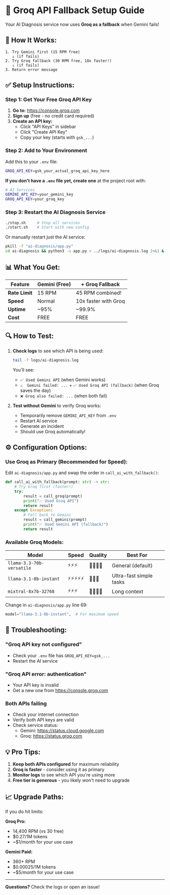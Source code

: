 # 🚀 Groq API Fallback Setup Guide

Your AI Diagnosis service now uses **Groq as a fallback** when Gemini fails!

## 🔄 How It Works:

```
1. Try Gemini first (15 RPM free)
   ↓ (if fails)
2. Try Groq fallback (30 RPM free, 10x faster!)
   ↓ (if fails)
3. Return error message
```

## ✅ Setup Instructions:

### Step 1: Get Your Free Groq API Key

1. **Go to:** https://console.groq.com
2. **Sign up** (free - no credit card required)
3. **Create an API key:**
   - Click "API Keys" in sidebar
   - Click "Create API Key"
   - Copy your key (starts with `gsk_...`)

### Step 2: Add to Your Environment

Add this to your `.env` file:

```bash
GROQ_API_KEY=gsk_your_actual_groq_api_key_here
```

**If you don't have a `.env` file yet, create one** at the project root with:

```bash
# AI Services
GEMINI_API_KEY=your_gemini_key
GROQ_API_KEY=your_groq_key
```

### Step 3: Restart the AI Diagnosis Service

```bash
./stop.sh     # Stop all services
./start.sh    # Start with new config
```

Or manually restart just the AI service:
```bash
pkill -f "ai-diagnosis/app.py"
cd ai-diagnosis && python3 -u app.py > ../logs/ai-diagnosis.log 2>&1 &
```

## 📊 What You Get:

| Feature | Gemini (Free) | + Groq Fallback |
|---------|---------------|-----------------|
| **Rate Limit** | 15 RPM | 45 RPM combined! |
| **Speed** | Normal | 10x faster with Groq |
| **Uptime** | ~95% | ~99.9% |
| **Cost** | FREE | FREE |

## 🔍 How to Test:

1. **Check logs** to see which API is being used:
   ```bash
   tail -f logs/ai-diagnosis.log
   ```

   You'll see:
   - `✅ Used Gemini API` (when Gemini works)
   - `⚠️  Gemini failed: ...` + `✅ Used Groq API (fallback)` (when Groq saves the day)
   - `❌ Groq also failed: ...` (when both fail)

2. **Test without Gemini** to verify Groq works:
   - Temporarily remove `GEMINI_API_KEY` from `.env`
   - Restart AI service
   - Generate an incident
   - Should use Groq automatically!

## ⚙️ Configuration Options:

### Use Groq as Primary (Recommended for Speed):

Edit `ai-diagnosis/app.py` and swap the order in `call_ai_with_fallback()`:

```python
def call_ai_with_fallback(prompt: str) -> str:
    # Try Groq first (faster!)
    try:
        result = call_groq(prompt)
        print("✅ Used Groq API")
        return result
    except Exception:
        # Fall back to Gemini
        result = call_gemini(prompt)
        print("✅ Used Gemini API (fallback)")
        return result
```

### Available Groq Models:

| Model | Speed | Quality | Best For |
|-------|-------|---------|----------|
| `llama-3.3-70b-versatile` | ⚡⚡⚡ | 🌟🌟🌟🌟 | General (default) |
| `llama-3.1-8b-instant` | ⚡⚡⚡⚡⚡ | 🌟🌟🌟 | Ultra-fast simple tasks |
| `mixtral-8x7b-32768` | ⚡⚡⚡ | 🌟🌟🌟🌟 | Long context |

Change in `ai-diagnosis/app.py` line 69:
```python
model="llama-3.1-8b-instant",  # For maximum speed
```

## 🐛 Troubleshooting:

### "Groq API key not configured"
- Check your `.env` file has `GROQ_API_KEY=gsk_...`
- Restart the AI service

### "Groq API error: authentication"
- Your API key is invalid
- Get a new one from https://console.groq.com

### Both APIs failing
- Check your internet connection
- Verify both API keys are valid
- Check service status:
  - Gemini: https://status.cloud.google.com
  - Groq: https://status.groq.com

## 💡 Pro Tips:

1. **Keep both APIs configured** for maximum reliability
2. **Groq is faster** - consider using it as primary
3. **Monitor logs** to see which API you're using more
4. **Free tier is generous** - you likely won't need to upgrade

## 📈 Upgrade Paths:

If you do hit limits:

**Groq Pro:**
- 14,400 RPM (vs 30 free)
- $0.27/1M tokens
- ~$1/month for your use case

**Gemini Paid:**
- 360+ RPM
- $0.00025/1M tokens
- ~$5/month for your use case

---

**Questions?** Check the logs or open an issue!


